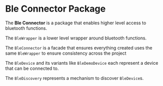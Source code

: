 # Ble Connector Package
The **Ble Connector** is a package that enables higher level access to bluetooth functions.

The `BleWrapper` is a lower level wrapper around bluetooth functions. 

The `BleConnector` is a facade that ensures everything created uses the same `BleWrapper` to ensure consistency across the project

The `BleDevice` and its variants like `BleDemoDevice` each represent a device that can be connected to.

The `BleDiscovery` represents a mechanism to discover `BleDevice`s.
